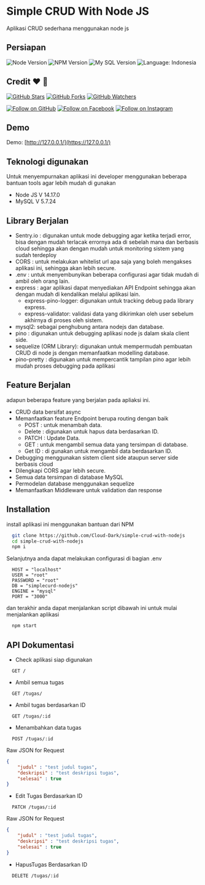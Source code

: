 # Simple CRUD With Node JS

Aplikasi CRUD sederhana menggunakan node js

## Persiapan

![Node Version](https://img.shields.io/badge/node-v14.17.0-yellowgreen.svg)
![NPM Version](https://img.shields.io/badge/npm-v6.14.13-blue.svg)
![My SQL Version](https://img.shields.io/badge/mysql-v5.7.24-blue.svg)
![Language: Indonesia](https://img.shields.io/badge/language-Indonesia-red.svg)




## Credit :heart: :wave:
[![GitHub Stars](https://img.shields.io/github/stars/cefjoeii/mern-crud.svg?style=social&label=Star)](https://github.com/cefjoeii/mern-crud)
[![GitHub Forks](https://img.shields.io/github/forks/cefjoeii/mern-crud.svg?style=social&label=Fork)](https://github.com/cefjoeii/mern-crud/fork)
[![GitHub Watchers](https://img.shields.io/github/watchers/cefjoeii/mern-crud.svg?style=social&label=Watch)](https://github.com/cefjoeii/mern-crud)

[![Follow on GitHub](https://img.shields.io/github/followers/Cloud-Dark.svg?style=social&label=Follow)](https://github.com/Cloud-Dark)
[![Follow on Facebook](https://img.shields.io/badge/Follow%20%40syahdandev%20on-Facebook-%233C5A99.svg)](https://www.facebook.com/massyahdanfilsafan)
[![Follow on Instagram](https://img.shields.io/badge/Follow%20%40syahdandev%20on-Instagram-C13584.svg)](https://www.instagram.com/portofolio_syahdan/)


## Demo

Demo: [http://127.0.0.1/](https://127.0.0.1/)


## Teknologi digunakan
Untuk menyempurnakan aplikasi ini developer menggunakan beberapa bantuan tools agar lebih mudah di gunakan
- Node JS V 14.17.0
- MySQL V 5.7.24
## Library Berjalan
- Sentry.io : digunakan untuk mode debugging agar ketika terjadi error, bisa dengan mudah terlacak errornya ada di sebelah mana dan berbasis cloud sehingga akan dengan mudah untuk monitoring sistem yang sudah terdeploy
- CORS : untuk melakukan whitelist url apa saja yang boleh mengakses aplikasi ini, sehingga akan lebih secure.
- .env : untuk menyembunyikan beberapa configurasi agar tidak mudah di ambil oleh orang lain.
- express : agar aplikasi dapat menyediakan API Endpoint sehingga akan dengan mudah di kendalikan melalui aplikasi lain.
  - express-pino-logger: digunakan untuk tracking debug pada library express.
  - express-validator: validasi data yang dikirimkan oleh user sebelum akhirnya di proses oleh sistem.
- mysql2: sebagai penghubung antara nodejs dan database.
- pino : digunakan untuk debugging aplikasi node js dalam skala client side.
- sequelize (ORM Library): digunakan untuk mempermudah pembuatan CRUD di node js dengan memanfaatkan modelling database.
- pino-pretty : digunakan untuk mempercantik tampilan pino agar lebih mudah proses debugging pada aplikasi
## Feature Berjalan
adapun beberapa feature yang berjalan pada apliaksi ini.
- CRUD data bersifat async 
- Memanfaatkan feature Endpoint berupa routing dengan baik
  - POST : untuk menambah data.
  - Delete : digunakan untuk hapus data berdasarkan ID.
  - PATCH : Update Data.
  - GET : untuk mengambil semua data yang tersimpan di database.
  - Get ID : di gunakan untuk mengambil data berdasarkan ID.
- Debugging menggunakan sistem client side ataupun server side berbasis cloud
- Dilengkapi CORS agar lebih secure.
- Semua data tersimpan di database MySQL
- Permodelan database menggunakan sequelize
- Memanfaatkan Middleware untuk validation dan response


## Installation

install aplikasi ini menggunakan bantuan dari NPM

```bash
  git clone https://github.com/Cloud-Dark/simple-crud-with-nodejs
  cd simple-crud-with-nodejs
  npm i
```
Selanjutnya anda dapat melakukan configurasi di bagian .env
```env
  HOST = "localhost"
  USER = "root"
  PASSWORD = "root"
  DB = "simplecurd-nodejs"
  ENGINE = "mysql"
  PORT = "3000"
```
dan terakhir anda dapat menjalankan script dibawah ini untuk mulai menjalankan aplikasi
```bash
  npm start
```
## API Dokumentasi

- Check aplikasi siap digunakan

```http
  GET /
```
- Ambil semua tugas
```http
  GET /tugas/
```
- Ambil tugas berdasarkan ID
```http
  GET /tugas/:id
```
- Menambahkan data tugas
```http
  POST /tugas/:id
```
Raw JSON for Request
```json
{
    "judul" : "test judul tugas",
    "deskripsi" : "test deskripsi tugas",
    "selesai" : true
}
```
- Edit Tugas Berdasarkan ID
```http
  PATCH /tugas/:id
```
Raw JSON for Request
```json
{
    "judul" : "test judul tugas",
    "deskripsi" : "test deskripsi tugas",
    "selesai" : true
}
```
- HapusTugas Berdasarkan ID
```http
  DELETE /tugas/:id
```